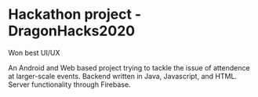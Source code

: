 # Hackathon project - DragonHacks2020
Won best UI/UX

An Android and Web based project trying to tackle the issue of attendence at larger-scale events. Backend written in Java, Javascript, and HTML. Server functionality through Firebase.
